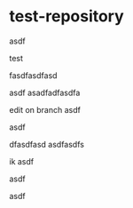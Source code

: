 # test-repository

asdf


test

fasdfasdfasd

asdf
asadfadfasdfa


edit on branch
asdf


asdf


dfasdfasd
asdfasdfs

ik
asdf


asdf


asdf
